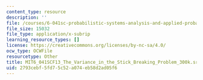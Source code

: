 ```yaml
---
content_type: resource
description: ''
file: /courses/6-041sc-probabilistic-systems-analysis-and-applied-probability-fall-2013/2793cebf5fd75c52a074eb58d2ad05f6_MIT6_041SCF13_The_Variance_in_the_Stick_Breaking_Problem_300k.vtt
file_size: 15032
file_type: application/x-subrip
learning_resource_types: []
license: https://creativecommons.org/licenses/by-nc-sa/4.0/
ocw_type: OCWFile
resourcetype: Other
title: MIT6_041SCF13_The_Variance_in_the_Stick_Breaking_Problem_300k.srt
uid: 2793cebf-5fd7-5c52-a074-eb58d2ad05f6
---
```

